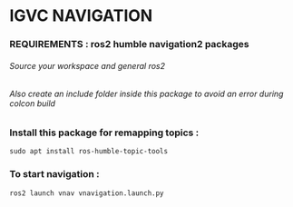 # IGVC NAVIGATION

### REQUIREMENTS : ros2 humble navigation2 packages

###### Source your workspace and general ros2

###### Also create an include folder inside this package to avoid an error during colcon build

### Install this package for remapping topics :

```shell
sudo apt install ros-humble-topic-tools
```

### To start navigation : 

```shell
ros2 launch vnav vnavigation.launch.py
```

